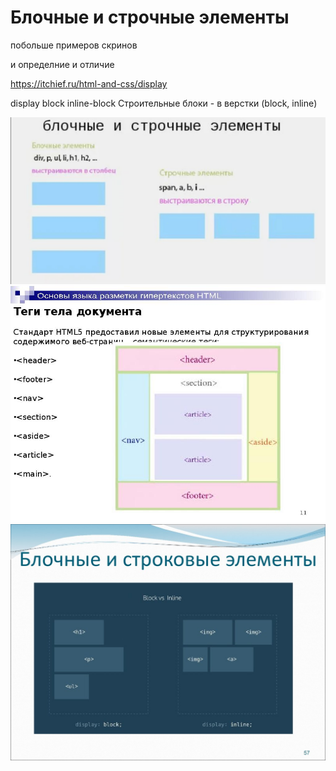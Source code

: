 # Блочные и строчные элементы

побольше примеров скринов 

и определние и отличие

https://itchief.ru/html-and-css/display

display block 
inline-block
Строительные блоки - в верстки (block, inline)

![Alt for Imsage](../html/images/block-element.jpg)
![Alt for Imsage](../html/images/block-element-2.jpg)
![Alt for Imsage](../html/images/block-element-3.jpg)
